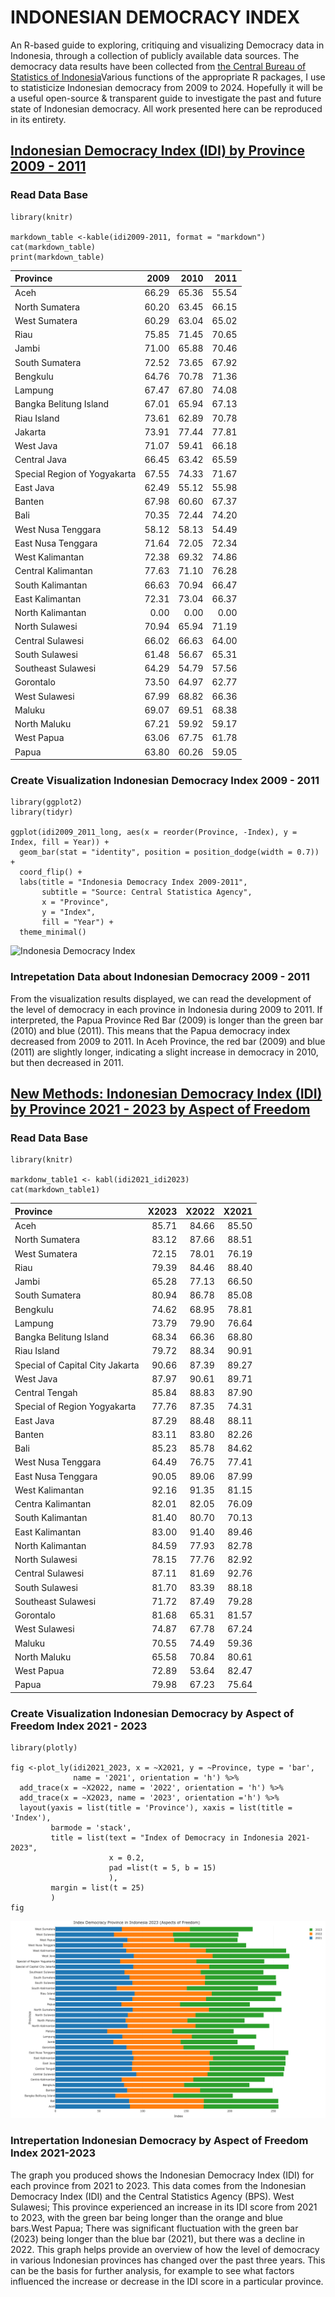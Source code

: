 # INDONESIAN DEMOCRACY INDEX 

An R-based guide to exploring, critiquing and visualizing Democracy data in Indonesia, through a collection of publicly available data sources. The democracy data results have been collected from [the Central Bureau of Statistics of Indonesia](https://www.bps.go.id/id/statistics-table?subject=528/)Various functions of the appropriate R packages, I use to statisticize Indonesian democracy from 2009 to 2024.
Hopefully it will be a useful open-source & transparent guide to investigate the past and future state of Indonesian democracy. All work presented here can be reproduced in its entirety.

## [Indonesian Democracy Index (IDI) by Province 2009 - 2011](https://www.bps.go.id/id/statistics-table/2/NTk4IzI=/indeks-demokrasi-indonesia--idi--menurut-provinsi.html)

### Read Data Base
```{r}
library(knitr)

markdown_table <-kable(idi2009-2011, format = "markdown")
cat(markdown_table)
print(markdown_table)

```
|Province                     |  2009|  2010|  2011|
|:----------------------------|-----:|-----:|-----:|
|Aceh                         | 66.29| 65.36| 55.54|
|North Sumatera               | 60.20| 63.45| 66.15|
|West Sumatera                | 60.29| 63.04| 65.02|
|Riau                         | 75.85| 71.45| 70.65|
|Jambi                        | 71.00| 65.88| 70.46|
|South Sumatera               | 72.52| 73.65| 67.92|
|Bengkulu                     | 64.76| 70.78| 71.36|
|Lampung                      | 67.47| 67.80| 74.08|
|Bangka Belitung Island       | 67.01| 65.94| 67.13|
|Riau Island                  | 73.61| 62.89| 70.78|
|Jakarta                      | 73.91| 77.44| 77.81|
|West Java                    | 71.07| 59.41| 66.18|
|Central Java                 | 66.45| 63.42| 65.59|
|Special Region of Yogyakarta | 67.55| 74.33| 71.67|
|East Java                    | 62.49| 55.12| 55.98|
|Banten                       | 67.98| 60.60| 67.37|
|Bali                         | 70.35| 72.44| 74.20|
|West Nusa Tenggara           | 58.12| 58.13| 54.49|
|East Nusa Tenggara           | 71.64| 72.05| 72.34|
|West Kalimantan              | 72.38| 69.32| 74.86|
|Central Kalimantan           | 77.63| 71.10| 76.28|
|South Kalimantan             | 66.63| 70.94| 66.47|
|East Kalimantan              | 72.31| 73.04| 66.37|
|North Kalimantan             |  0.00|  0.00|  0.00|
|North Sulawesi               | 70.94| 65.94| 71.19|
|Central Sulawesi             | 66.02| 66.63| 64.00|
|South Sulawesi               | 61.48| 56.67| 65.31|
|Southeast Sulawesi           | 64.29| 54.79| 57.56|
|Gorontalo                    | 73.50| 64.97| 62.77|
|West Sulawesi                | 67.99| 68.82| 66.36|
|Maluku                       | 69.07| 69.51| 68.38|
|North Maluku                 | 67.21| 59.92| 59.17|
|West Papua                   | 63.06| 67.75| 61.78|
|Papua                        | 63.80| 60.26| 59.05|

### Create Visualization Indonesian Democracy Index 2009 - 2011  
```{r}
library(ggplot2)
library(tidyr)

ggplot(idi2009_2011_long, aes(x = reorder(Province, -Index), y = Index, fill = Year)) +
  geom_bar(stat = "identity", position = position_dodge(width = 0.7)) +
  coord_flip() +
  labs(title = "Indonesia Democracy Index 2009-2011",
       subtitle = "Source: Central Statistica Agency",
       x = "Province",
       y = "Index",
       fill = "Year") +
  theme_minimal()

````
![Indonesia Democracy Index](./indonesiademocracyindex1.png)


### Intrepetation Data about Indonesian Democracy 2009 - 2011

From the visualization results displayed, we can read the development of the level of democracy in each province in Indonesia during 2009 to 2011. If interpreted, the Papua Province Red Bar (2009) is longer than the green bar (2010) and blue (2011). This means that the Papua democracy index decreased from 2009 to 2011. In Aceh Province, the red bar (2009) and blue (2011) are slightly longer, indicating a slight increase in democracy in 2010, but then decreased in 2011.

## [New Methods: Indonesian Democracy Index (IDI) by Province 2021 - 2023 by Aspect of Freedom](https://www.bps.go.id/id/statistics-table/2/MjE1OSMy/-metode-baru--indeks-demokrasi-indonesia-menurut-provinsi.html)

### Read Data Base

```{r}
library(knitr)

markdonw_table1 <- kabl(idi2021_idi2023)
cat(markdown_table1)

```
|Province                        | X2023| X2022| X2021|
|:-------------------------------|-----:|-----:|-----:|
|Aceh                            | 85.71| 84.66| 85.50|
|North Sumatera                  | 83.12| 87.66| 88.51|
|West Sumatera                   | 72.15| 78.01| 76.19|
|Riau                            | 79.39| 84.46| 88.40|
|Jambi                           | 65.28| 77.13| 66.50|
|South Sumatera                  | 80.94| 86.78| 85.08|
|Bengkulu                        | 74.62| 68.95| 78.81|
|Lampung                         | 73.79| 79.90| 76.64|
|Bangka Belitung Island          | 68.34| 66.36| 68.80|
|Riau Island                     | 79.72| 88.34| 90.91|
|Special of Capital City Jakarta | 90.66| 87.39| 89.27|
|West Java                       | 87.97| 90.61| 89.71|
|Central Tengah                  | 85.84| 88.83| 87.90|
|Special of Region Yogyakarta    | 77.76| 87.35| 74.31|
|East Java                       | 87.29| 88.48| 88.11|
|Banten                          | 83.11| 83.80| 82.26|
|Bali                            | 85.23| 85.78| 84.62|
|West Nusa Tenggara              | 64.49| 76.75| 77.41|
|East Nusa Tenggara              | 90.05| 89.06| 87.99|
|West Kalimantan                 | 92.16| 91.35| 81.15|
|Centra Kalimantan               | 82.01| 82.05| 76.09|
|South Kalimantan                | 81.40| 80.70| 70.13|
|East Kalimantan                 | 83.00| 91.40| 89.46|
|North Kalimantan                | 84.59| 77.93| 82.78|
|North Sulawesi                  | 78.15| 77.76| 82.92|
|Central Sulawesi                | 87.11| 81.69| 92.76|
|South Sulawesi                  | 81.70| 83.39| 88.18|
|Southeast Sulawesi              | 71.72| 87.49| 79.28|
|Gorontalo                       | 81.68| 65.31| 81.57|
|West Sulawesi                   | 74.87| 67.78| 67.24|
|Maluku                          | 70.55| 74.49| 59.36|
|North Maluku                    | 65.58| 70.84| 80.61|
|West Papua                      | 72.89| 53.64| 82.47|
|Papua                           | 79.98| 67.23| 75.64|

### Create Visualization Indonesian Democracy by Aspect of Freedom Index 2021 - 2023 

```{r}
library(plotly)

fig <-plot_ly(idi2021_2023, x = ~X2021, y = ~Province, type = 'bar',
              name = '2021', orientation = 'h') %>%
  add_trace(x = ~X2022, name = '2022', orientation = 'h') %>%
  add_trace(x = ~X2023, name = '2023', orientation ='h') %>%
  layout(yaxis = list(title = 'Province'), xaxis = list(title = 'Index'),
         barmode = 'stack',
         title = list(text = "Index of Democracy in Indonesia 2021-2023",
                      x = 0.2,
                      pad =list(t = 5, b = 15)
                      ),
         margin = list(t = 25)
         )
fig

```
![Indonesia Democracy Index](./idiaspectoffreedom.png) 
### Intrepertation Indonesian Democracy by Aspect of Freedom Index 2021-2023

The graph you produced shows the Indonesian Democracy Index (IDI) for each province from 2021 to 2023. This data comes from the Indonesian Democracy Index (IDI) and the Central Statistics Agency (BPS). West Sulawesi; This province experienced an increase in its IDI score from 2021 to 2023, with the green bar being longer than the orange and blue bars.West Papua; There was significant fluctuation with the green bar (2023) being longer than the blue bar (2021), but there was a decline in 2022.
This graph helps provide an overview of how the level of democracy in various Indonesian provinces has changed over the past three years. This can be the basis for further analysis, for example to see what factors influenced the increase or decrease in the IDI score in a particular province.


